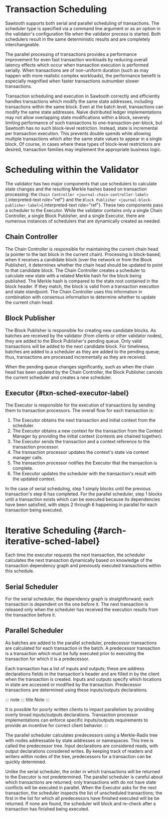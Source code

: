 # Transaction Scheduling

Sawtooth supports both serial and parallel scheduling of transactions.
The scheduler type is specified via a command line argument or as an
option in the validator\'s configuration file when the validator process
is started. Both schedulers result in the same deterministic results and
are completely interchangeable.

The parallel processing of transactions provides a performance
improvement for even fast transaction workloads by reducing overall
latency effects which occur when transaction execution is performed
serially. When transactions are of non-uniform duration (such as may
happen with more realistic complex workloads), the performance benefit
is especially magnified when faster transactions outnumber slower
transactions.

Transaction scheduling and execution in Sawtooth correctly and
efficiently handles transactions which modify the same state addresses,
including transactions within the same block. Even at the batch level,
transactions can modify the same state addresses. Naive distributed
ledger implementations may not allow overlapping state modifications
within a block, severely limiting performance of such transactions to
one-transaction-per-block, but Sawtooth has no such block-level
restriction. Instead, state is incremental per transaction execution.
This prevents double spends while allowing multiple transactions which
alter the same state values to appear in a single block. Of course, in
cases where these types of block-level restrictions are desired,
transaction families may implement the appropriate business logic.

# Scheduling within the Validator

<!--
  Licensed under Creative Commons Attribution 4.0 International License
  https://creativecommons.org/licenses/by/4.0/
-->

The validator has two major components that use schedulers to calculate
state changes and the resulting Merkle hashes based on transaction
processing: the
`Chain Controller <journal-chain-controller-label>`{.interpreted-text
role="ref"} and the
`Block Publisher <journal-block-publisher-label>`{.interpreted-text
role="ref"}. These two components pass a scheduler to the Executor.
While the validator contains only a single Chain Controller, a single
Block Publisher, and a single Executor, there are numerous instances of
schedulers that are dynamically created as needed.

## Chain Controller

The Chain Controller is responsible for maintaining the current chain
head (a pointer to the last block in the current chain). Processing is
block-based; when it receives a candidate block (over the network or
from the Block Publisher), it determines whether the chain head should
be updated to point to that candidate block. The Chain Controller
creates a scheduler to calculate new state with a related Merkle hash
for the block being published. The Merkle hash is compared to the state
root contained in the block header. If they match, the block is valid
from a transaction execution and state standpoint. The Chain Controller
uses this information in combination with consensus information to
determine whether to update the current chain head.

## Block Publisher

The Block Publisher is responsible for creating new candidate blocks. As
batches are received by the validator (from clients or other validator
nodes), they are added to the Block Publisher\'s pending queue. Only
valid transactions will be added to the next candidate block. For
timeliness, batches are added to a scheduler as they are added to the
pending queue; thus, transactions are processed incrementally as they
are received.

When the pending queue changes significantly, such as when the chain
head has been updated by the Chain Controller, the Block Publisher
cancels the current scheduler and creates a new scheduler.

## Executor {#txn-sched-executor-label}

The Executor is responsible for the execution of transactions by sending
them to transaction processors. The overall flow for each transaction
is:

1.  The Executor obtains the next transaction and initial context from
    the scheduler.
2.  The Executor obtains a new context for the transaction from the
    Context Manager by providing the initial context (contexts are
    chained together).
3.  The Executor sends the transaction and a context reference to the
    transaction processor.
4.  The transaction processor updates the context\'s state via context
    manager calls.
5.  The transaction processor notifies the Executor that the transaction
    is complete.
6.  The Executor updates the scheduler with the transaction\'s result
    with the updated context.

In the case of serial scheduling, step 1 simply blocks until the
previous transaction\'s step 6 has completed. For the parallel
scheduler, step 1 blocks until a transaction exists which can be
executed because its dependencies have been satisfied, with steps 2
through 6 happening in parallel for each transaction being executed.

# Iterative Scheduling {#arch-iterative-sched-label}

Each time the executor requests the next transaction, the scheduler
calculates the next transaction dynamically based on knowledge of the
transaction dependency graph and previously executed transactions within
this schedule.

## Serial Scheduler

For the serial scheduler, the dependency graph is straightforward; each
transaction is dependent on the one before it. The next transaction is
released only when the scheduler has received the execution results from
the transaction before it.

## Parallel Scheduler

As batches are added to the parallel scheduler, predecessor transactions
are calculated for each transaction in the batch. A predecessor
transaction is a transaction which must be fully executed prior to
executing the transaction for which it is a predecessor.

Each transaction has a list of inputs and outputs; these are address
declarations fields in the transaction\'s header and are filled in by
the client when the transaction is created. Inputs and outputs specify
which locations in state are accessed or modified by the transaction.
Predecessor transactions are determined using these inputs/outputs
declarations.

::: note
::: title
Note
:::

It is possible for poorly written clients to impact parallelism by
providing overly broad inputs/outputs declarations. Transaction
processor implementations can enforce specific inputs/outputs
requirements to provide an incentive for correct client behavior.
:::

The parallel scheduler calculates predecessors using a Merkle-Radix tree
with nodes addressable by state addresses or namespaces. This tree is
called the predecessor tree. Input declarations are considered reads,
with output declarations considered writes. By keeping track of readers
and writers within nodes of the tree, predecessors for a transaction can
be quickly determined.

Unlike the serial scheduler, the order in which transactions will be
returned to the Executor is not predetermined. The parallel scheduler is
careful about which transactions are returned; only transactions with do
not have state conflicts will be executed in parallel. When the Executor
asks for the next transaction, the scheduler inspects the list of
unscheduled transactions; the first in the list for which all
predecessors have finished executed will be be returned. If none are
found, the scheduler will block and re-check after a transaction has
finished being executed.
